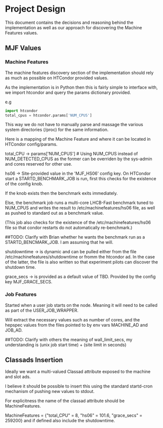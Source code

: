 # Project Design

This document contains the decisions and reasoning behind the implementation as well as our approach for discovering the Machine Features values.

## MJF Values

### Machine Features

The machine features discovery section of the implementation should rely as much as possible on HTCondor provided values.

As the implementation is in Python then this is fairly simple to interface with, we import htcondor and query the params dictionary provided.

e.g
```python
import htcondor
total_cpus = htcondor.params['NUM_CPUS']
```

This way we do not have to manually parse and massage the various system directories (/proc) for the same information.

Here is a mapping of the Machine Feature and where it can be located in HTCondor config/params.

total_CPU -> params['NUM_CPUS'] # Using NUM_CPUS instead of NUM_DETECTED_CPUS as the former can be overriden by the sys-admin and cores reserved for other use.

hs06 -> Site-provided value in the 'MJF_HS06' config key. On HTCondor start a STARTD_BENCHMARK_JOB is run, first this checks for the existence of the config knob.

If the knob exists then the benchmark exits immediately.

Else, the benchmark job runs a multi-core LHCB-Fast benchmark tuned to NUM_CPUS and writes the result to /etc/machinefeatures/hs06 file, as well as pushed to standard out as a benchmark value.

(This job also checks for the existence of the /etc/machinefeatures/hs06 file so that condor restarts do not automatically re-benchmark.)


##TODO: Clarify with Brian whether he wants the benchmark run as a STARTD_BENCMARK_JOB. I am assuming that he will.

shutdowntime -> is dynamic and can be pulled either from the file /etc/machinefeatures/shutdowntime or fromm the htcondor ad. In the case of the latter, the file is also written
so that experiment pilots can discover the shutdown time.

grace_secs -> is provided as a default value of TBD. Provided by the config key MJF_GRACE_SECS.

### Job Features

Started when a user job starts on the node. Meaning it will need to be called as part of the USER_JOB_WRAPPER.

Will extract the necessary values such as number of cores, and the hepspec values from the files pointed to by env vars MACHINE_AD and JOB_AD.

##TODO: Clarify with others the meaning of wall_limit_secs, my understanding is (unix job start time) + (site limit in seconds)

## Classads Insertion

Ideally we want a multi-valued Classad attribute exposed to the machine and slot ads.

I believe it should be possible to insert this using the standard startd-cron mechanism of pushing new values to stdout.

For explicitness the name of the classad attribute should be MachineFeatures.

MachineFeatures = {"total_CPU" = 8, "hs06" = 101.6, "grace_secs" = 259200} and if defined also include the shutdowntime.
